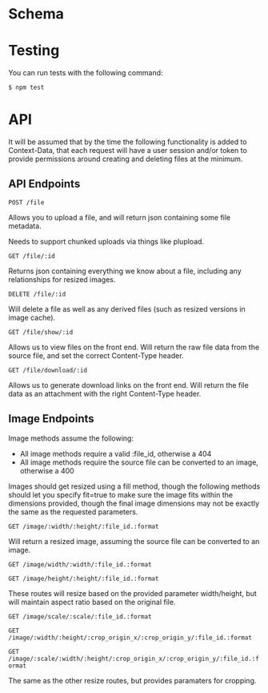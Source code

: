 Schema
======



Testing
=======

You can run tests with the following command:

```bash
$ npm test
```

API
===

It will be assumed that by the time the following functionality is added to Context-Data, that each request will have a user session and/or token to provide permissions around creating and deleting files at the minimum.

API Endpoints
-------------

`POST /file`

Allows you to upload a file, and will return json containing some file metadata.

Needs to support chunked uploads via things like plupload.

`GET /file/:id`

Returns json containing everything we know about a file, including any relationships for resized images.

`DELETE /file/:id`

Will delete a file as well as any derived files (such as resized versions in image cache).

`GET /file/show/:id`

Allows us to view files on the front end. Will return the raw file data from the source file, and set the correct Content-Type header.

`GET /file/download/:id`

Allows us to generate download links on the front end. Will return the file data as an attachment with the right Content-Type header.

Image Endpoints
---------------

Image methods assume the following:
  - All image methods require a valid :file_id, otherwise a 404
  - All image methods require the source file can be converted to an image, otherwise a 400

Images should get resized using a fill method, though the following methods should let you specify fit=true to make sure the image fits within the dimensions provided, though the final image dimensions may not be exactly the same as the requested parameters.

`GET /image/:width/:height/:file_id.:format`

Will return a resized image, assuming the source file can be converted to an image.

`GET /image/width/:width/:file_id.:format`

`GET /image/height/:height/:file_id.:format`

These routes will resize based on the provided parameter width/height, but will maintain aspect ratio based on the original file.

`GET /image/scale/:scale/:file_id.:format`

`GET /image/:width/:height/:crop_origin_x/:crop_origin_y/:file_id.:format`

`GET /image/:scale/:width/:height/:crop_origin_x/:crop_origin_y/:file_id.:format`

The same as the other resize routes, but provides paramaters for cropping.
